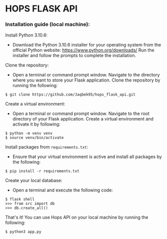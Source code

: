 # HOPS FLASK API

### Installation guide (local machine):

Install Python 3.10.6:

- Download the Python 3.10.6 installer for your operating system from the official Python website: https://www.python.org/downloads/
Run the installer and follow the prompts to complete the installation.

Clone the repository:

- Open a terminal or command prompt window.
Navigate to the directory where you want to store your Flask application.
Clone the repository by running the following: 
```
$ git clone https://github.com/Jaqbek95/hops_flask_api.git
```

Create a virtual environment:

- Open a terminal or command prompt window.
Navigate to the root directory of your Flask application.
Create a virtual environment and activate it by following:
```
$ python -m venv venv
$ source venv/bin/activate
```

Install packages from `requirements.txt`:

- Ensure that your virtual environment is active and install all packages by the following:
```
$ pip install -r requirements.txt
```

Create your local database:

- Open a terminal and execute the following code: 
```
$ flask shell
>>> from src import db
>>> db.create_all()
 ```

That's it! You can use Hops API on your local machine by running the following: 
```
$ python3 app.py
```